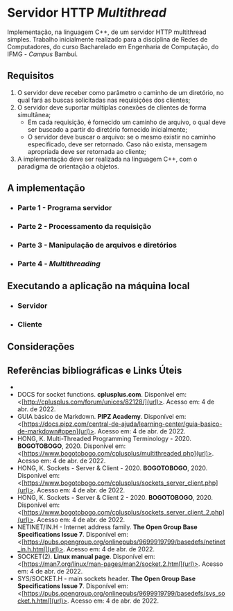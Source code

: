 # Servidor HTTP _Multithread_
Implementação, na linguagem C++, de um servidor HTTP multithread simples.
Trabalho inicialmente realizado para a disciplina de Redes de Computadores, do curso Bacharelado em Engenharia de Computação, do IFMG - _Campus_ Bambuí.


## Requisitos
1. O servidor deve receber como parâmetro o caminho de um diretório, no qual fará as buscas solicitadas nas requisições dos clientes;
2. O servidor deve suportar múltiplas conexões de clientes de forma simultânea;
   * Em cada requisição, é fornecido um caminho de arquivo, o qual deve ser buscado a partir do diretório fornecido inicialmente;
   * O servidor deve buscar o arquivo: se o mesmo existir no caminho especificado, deve ser retornado. Caso não exista, mensagem apropriada deve ser retornada ao cliente;
3. A implementação deve ser realizada na linguagem C++, com o paradigma de orientação a objetos.


## A implementação
* ### Parte 1 - Programa servidor
* ### Parte 2 - Processamento da requisição
* ### Parte 3 - Manipulação de arquivos e diretórios
* ### Parte 4 - _Multithreading_


## Executando a aplicação na máquina local
* ### Servidor
* ### Cliente


## Considerações


## Referências bibliográficas e Links Úteis
  * 
  * DOCS for socket functions. **cplusplus.com**. Disponível em: <[http://cplusplus.com/forum/unices/82128/](url)>. Acesso em: 4 de abr. de 2022.
  * GUIA básico de Markdown. **PIPZ Academy**. Disponível em: <[https://docs.pipz.com/central-de-ajuda/learning-center/guia-basico-de-markdown#open](url)>. Acesso em: 4 de abr. de 2022.
  * HONG, K.  Multi-Threaded Programming Terminology - 2020. **BOGOTOBOGO**, 2020. Disponível em: <[https://www.bogotobogo.com/cplusplus/multithreaded.php](url)>. Acesso em: 4 de abr. de 2022.
  * HONG, K. Sockets - Server & Client - 2020. **BOGOTOBOGO**, 2020. Disponível em: <[https://www.bogotobogo.com/cplusplus/sockets_server_client.php](url)>. Acesso em: 4 de abr. de 2022.
  * HONG, K. Sockets - Server & Client 2 - 2020. **BOGOTOBOGO**, 2020. Disponível em: <[https://www.bogotobogo.com/cplusplus/sockets_server_client_2.php](url)>. Acesso em: 4 de abr. de 2022.
  * NETINET/IN.H - Internet address family. **The Open Group Base Specifications Issue 7**. Disponível em: <[https://pubs.opengroup.org/onlinepubs/9699919799/basedefs/netinet_in.h.html](url)>. Acesso em: 4 de abr. de 2022.
  * SOCKET(2). **Linux manual page**. Disponível em: <[https://man7.org/linux/man-pages/man2/socket.2.html](url)>. Acesso em: 4 de abr. de 2022.
  * SYS/SOCKET.H - main sockets header. **The Open Group Base Specifications Issue 7**. Disponível em: <[https://pubs.opengroup.org/onlinepubs/9699919799/basedefs/sys_socket.h.html](url)>. Acesso em: 4 de abr. de 2022.
